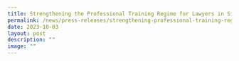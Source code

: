 ```yaml
---
title: Strengthening the Professional Training Regime for Lawyers in Singapore
permalink: /news/press-releases/strengthening-professional-training-regime-for-lawyers-sg/
date: 2023-10-03
layout: post
description: ""
image: ""
---
```

